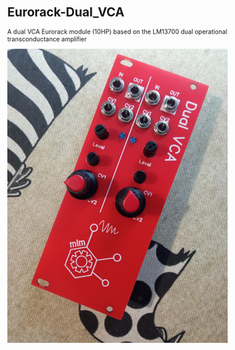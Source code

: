 # Eurorack-Dual_VCA
A dual VCA Eurorack module (10HP) based on the LM13700 dual operational transconductance amplifier


![alt text](https://github.com/SlowProject/Eurorack-Dual_VCA/blob/main/pics/front.jpg)
